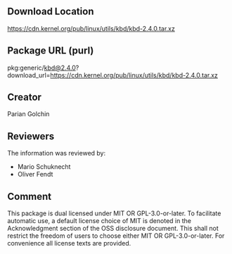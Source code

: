 ## Download Location

https://cdn.kernel.org/pub/linux/utils/kbd/kbd-2.4.0.tar.xz

## Package URL (purl)

pkg:generic/kbd@2.4.0?download_url=https://cdn.kernel.org/pub/linux/utils/kbd/kbd-2.4.0.tar.xz

## Creator

Parian Golchin

## Reviewers

The information was reviewed by:

* Mario Schuknecht
* Oliver Fendt

## Comment

This package is dual licensed under MIT OR GPL-3.0-or-later. To facilitate automatic use, a default license choice of MIT is denoted in the Acknowledgment section of the OSS disclosure document. This shall not restrict the freedom of users to choose either MIT OR GPL-3.0-or-later. For convenience all license texts are provided.


